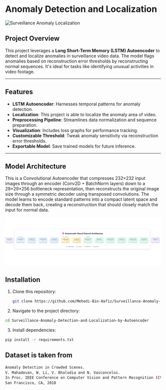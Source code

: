 # Anomaly Detection and Localization

![Surveillance Anomaly Localization](results/output.gif "anomaly sample")

## Project Overview

This project leverages a **Long Short-Term Memory (LSTM) Autoencoder** to detect and localize anomalies in surveillance video data. The model flags anomalies based on reconstruction error thresholds by reconstructing normal sequences. It's ideal for tasks like identifying unusual activities in video footage.

---

## Features

- **LSTM Autoencoder**: Harnesses temporal patterns for anomaly detection.
- **Localization**: This project is able to localize the anomaly area of video.  
- **Preprocessing Pipeline**: Streamlines data normalization and sequence preparation.
- **Visualization**: Includes loss graphs for performance tracking.
- **Customizable Threshold**: Tweak anomaly sensitivity via reconstruction error thresholds.
- **Exportable Model**: Save trained models for future inference.

---

## Model Architecture
This is a Convolutional Autoencoder that compresses 232×232 input images through an encoder (Conv2D + BatchNorm layers) down to a 29×29×256 bottleneck representation, then reconstructs the original image size through a symmetric decoder using transposed convolutions. The model learns to encode standard patterns into a compact latent space and decode them back, creating a reconstruction that should closely match the input for normal data.

![Model architecture](results/model_architecture.png "Architecture of Autoencoder")



## Installation

1. Clone this repository:
   ```bash
   git clone https://github.com/Mehedi-Bin-Hafiz/Surveillance-Anomaly-Detection-and-Localization-by-Autoencoder.git

2. Navigate to the project directory:

```bash
cd Surveillance-Anomaly-Detection-and-Localization-by-Autoencoder

```

3. Install dependencies:

```bash
pip install -r requirements.txt

```

## Dataset is taken from

```bash
Anomaly Detection in Crowded Scenes.
V. Mahadevan, W. Li, V. Bhalodia and N. Vasconcelos.
In Proc. IEEE Conference on Computer Vision and Pattern Recognition (CVPR), 
San Francisco, CA, 2010
```